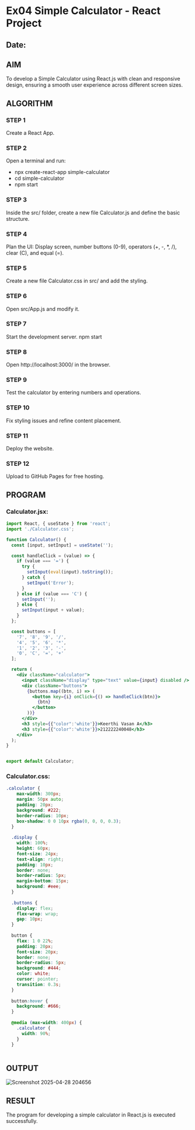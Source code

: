 # Ex04 Simple Calculator - React Project
## Date:

## AIM
To  develop a Simple Calculator using React.js with clean and responsive design, ensuring a smooth user experience across different screen sizes.

## ALGORITHM
### STEP 1
Create a React App.

### STEP 2
Open a terminal and run:
  <ul><li>npx create-react-app simple-calculator</li>
  <li>cd simple-calculator</li>
  <li>npm start</li></ul>

### STEP 3
Inside the src/ folder, create a new file Calculator.js and define the basic structure.

### STEP 4
Plan the UI: Display screen, number buttons (0-9), operators (+, -, *, /), clear (C), and equal (=).

### STEP 5
Create a new file Calculator.css in src/ and add the styling.

### STEP 6
Open src/App.js and modify it.

### STEP 7
Start the development server.
  npm start

### STEP 8
Open http://localhost:3000/ in the browser.

### STEP 9
Test the calculator by entering numbers and operations.

### STEP 10
Fix styling issues and refine content placement.

### STEP 11
Deploy the website.

### STEP 12
Upload to GitHub Pages for free hosting.

## PROGRAM
### Calculator.jsx:
```jsx
import React, { useState } from 'react';
import './Calculator.css';

function Calculator() {
  const [input, setInput] = useState('');

  const handleClick = (value) => {
    if (value === '=') {
      try {
        setInput(eval(input).toString());
      } catch {
        setInput('Error');
      }
    } else if (value === 'C') {
      setInput('');
    } else {
      setInput(input + value);
    }
  };

  const buttons = [
    '7', '8', '9', '/',
    '4', '5', '6', '*',
    '1', '2', '3', '-',
    '0', 'C', '=', '+'
  ];

  return (
    <div className="calculator">
      <input className="display" type="text" value={input} disabled />
      <div className="buttons">
        {buttons.map((btn, i) => (
          <button key={i} onClick={() => handleClick(btn)}>
            {btn}
          </button>
        ))}
      </div>
      <h3 style={{"color":'white'}}>Keerthi Vasan A</h3>
      <h3 style={{"color":'white'}}>212222240048</h3>
    </div>
  );
}


export default Calculator;

```

### Calculator.css:

```css
.calculator {
    max-width: 300px;
    margin: 50px auto;
    padding: 20px;
    background: #222;
    border-radius: 10px;
    box-shadow: 0 0 10px rgba(0, 0, 0, 0.3);
  }
  
  .display {
    width: 100%;
    height: 60px;
    font-size: 24px;
    text-align: right;
    padding: 10px;
    border: none;
    border-radius: 5px;
    margin-bottom: 15px;
    background: #eee;
  }
  
  .buttons {
    display: flex;
    flex-wrap: wrap;
    gap: 10px;
  }
  
  button {
    flex: 1 0 22%;
    padding: 20px;
    font-size: 20px;
    border: none;
    border-radius: 5px;
    background: #444;
    color: white;
    cursor: pointer;
    transition: 0.3s;
  }
  
  button:hover {
    background: #666;
  }
  
  @media (max-width: 400px) {
    .calculator {
      width: 90%;
    }
  }
  

```
## OUTPUT

![Screenshot 2025-04-28 204656](https://github.com/user-attachments/assets/f6fe1187-7d82-48bb-9449-d45ad1a729d3)

## RESULT
The program for developing a simple calculator in React.js is executed successfully.
